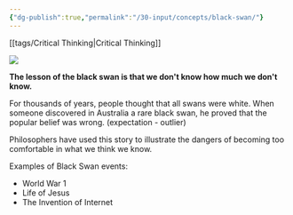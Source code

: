 ```yaml
---
{"dg-publish":true,"permalink":"/30-input/concepts/black-swan/"}
---
```


[[tags/Critical Thinking\|Critical Thinking]]

![](https://i.imgur.com/UlzMkBZ.png)


**The lesson of the black swan is that we don't know how much we don't know.**

For thousands of years, people thought that all swans were white. When someone discovered in Australia a rare black swan, he proved that the popular belief was wrong. (expectation - outlier)

Philosophers have used this story to illustrate the dangers of becoming too comfortable in what we think we know.

Examples of Black Swan events:
- World War 1
- Life of Jesus
- The Invention of Internet